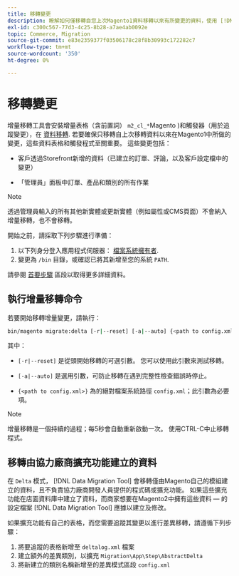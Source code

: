 ```yaml
---
title: 移轉變更
description: 瞭解如何僅移轉自您上次Magento1資料移轉以來有所變更的資料，使用 [!DNL Data Migration Tool].
exl-id: c300c567-77d3-4c25-8b28-a7ae4ab0092e
topic: Commerce, Migration
source-git-commit: e83e2359377f03506178c28f8b30993c172282c7
workflow-type: tm+mt
source-wordcount: '350'
ht-degree: 0%

---
```


# 移轉變更

增量移轉工具會安裝增量表格（含前置詞） `m2_cl_*`Magento )和觸發器（用於追蹤變更），在 [資料移轉](data.md). 若要確保只移轉自上次移轉資料以來在Magento1中所做的變更，這些資料表格和觸發程式至關重要。 這些變更包括：

* 客戶透過Storefront新增的資料（已建立的訂單、評論，以及客戶設定檔中的變更）

* 「管理員」面板中訂單、產品和類別的所有作業

>[!NOTE]
>
>透過管理員輸入的所有其他新實體或更新實體（例如屬性或CMS頁面）不會納入增量移轉，也不會移轉。


開始之前，請採取下列步驟進行準備：

1. 以下列身分登入應用程式伺服器： [檔案系統擁有者](../../../installation/prerequisites/file-system/overview.md).
1. 變更為 `/bin` 目錄，或確認已將其新增至您的系統 `PATH`.

請參閱 [首要步驟](overview.md#first-steps) 區段以取得更多詳細資料。

## 執行增量移轉命令

若要開始移轉增量變更，請執行：

```bash
bin/magento migrate:delta [-r|--reset] [-a|--auto] {<path to config.xml>}
```

其中：

* `[-r|--reset]` 是從頭開始移轉的可選引數。 您可以使用此引數來測試移轉。

* `[-a|--auto]` 是選用引數，可防止移轉在遇到完整性檢查錯誤時停止。

* `{<path to config.xml>}` 為的絕對檔案系統路徑 `config.xml`；此引數為必要項。

>[!NOTE]
>
>增量移轉是一個持續的過程；每5秒會自動重新啟動一次。 使用CTRL-C中止移轉程式。


## 移轉由協力廠商擴充功能建立的資料

在 `Delta` 模式， [!DNL Data Migration Tool] 會移轉僅由Magento自己的模組建立的資料，且不負責協力廠商開發人員提供的程式碼或擴充功能。 如果這些擴充功能在店面資料庫中建立了資料，而商家想要在Magento2中擁有這些資料 — 的設定檔案 [!DNL Data Migration Tool] 應據以建立及修改。

如果擴充功能有自己的表格，而您需要追蹤其變更以進行差異移轉，請遵循下列步驟：

1. 將要追蹤的表格新增至 `deltalog.xml` 檔案
1. 建立額外的差異類別，以擴充 `Migration\App\Step\AbstractDelta`
1. 將新建立的類別名稱新增至的差異模式區段 `config.xml`
